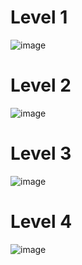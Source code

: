 
# Level 1
![image](https://github.com/Sorawit255/COM-LAB-I-LabSheet-Week-11-2556/assets/144196505/e1c3a2c9-5b71-4efe-b20a-a3ee7739bc4a)

# Level 2
![image](https://github.com/Sorawit255/COM-LAB-I-LabSheet-Week-11-2556/assets/144196505/0ba3618e-7468-4f10-97dc-d7ef4a288a99)

# Level 3
![image](https://github.com/Sorawit255/COM-LAB-I-LabSheet-Week-11-2556/assets/144196505/5f119f4d-5fa4-4e9a-914e-5e01f6ddcb47)

# Level 4
![image](https://github.com/Sorawit255/COM-LAB-I-LabSheet-Week-11-2556/assets/144196505/11a7abd2-8822-430d-a097-8ebc5b66b6c2)
